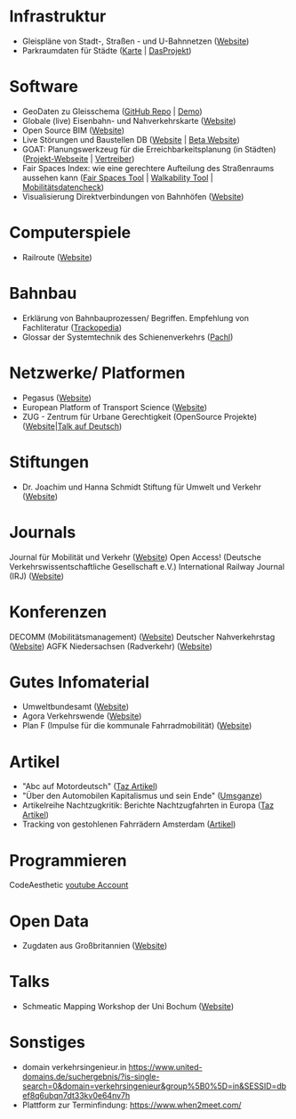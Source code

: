 
# Infrastruktur
- Gleispläne von Stadt-, Straßen - und U-Bahnnetzen ([Website](https://www.gleisplanweb.eu/index.php))
- Parkraumdaten für Städte ([Karte](https://radverkehrsatlas.de/regionen/parkraum?lat=52.2632&lng=10.5163&zoom=14.1&theme=parking&bg=default&config=!) | [DasProjekt](https://parkraum.osm-verkehrswende.org/regions/braunschweig/))

# Software
- GeoDaten zu Gleisschema ([GitHub Repo](https://github.com/tcvdijk/intermetro) | [Demo](https://tcvdijk.github.io/intermetro/web/))
- Globale (live) Eisenbahn- und Nahverkehrskarte ([Website](https://travic.app/))
- Open Source BIM ([Website](https://www.bimcollab.com/de/products/bimcollab-zoom))
- Live Störungen und Baustellen DB ([Website](http://strecken.info/) | [Beta Website](https://strecken-info-beta.de/))
- GOAT: Planungswerkzeug für die Erreichbarkeitsplanung (in Städten) ([Projekt-Webseite](https://www.open-accessibility.org/de/) | [Vertreiber](https://plan4better.de/))
- Fair Spaces Index: wie eine gerechtere Aufteilung des Straßenraums aussehen kann ([Fair Spaces Tool](https://fair-spaces.de/fsi/) | [Walkability Tool](https://fair-spaces.de/wt/) | [Mobilitätsdatencheck](https://fair-spaces.de/md/))
- Visualisierung Direktverbindungen von Bahnhöfen ([Website](https://direkt.bahn.guru/))


# Computerspiele
- Railroute ([Website](https://railroute.eu/))

# Bahnbau
- Erklärung von Bahnbauprozessen/ Begriffen. Empfehlung von Fachliteratur ([Trackopedia](https://www.trackopedia.com/lexikon))
- Glossar der Systemtechnik des Schienenverkehrs ([Pachl](http://www.joernpachl.de/glossar.htm))

# Netzwerke/ Platformen
- Pegasus ([Website](https://pegasus-netzwerk.de/))
- European Platform of Transport Science ([Website](https://www.epts.eu/news.html))
- ZUG - Zentrum für Urbane Gerechtigkeit (OpenSource Projekte) ([Website](https://zug.lu/)|[Talk auf Deutsch](https://www.youtube.com/watch?v=FmkG1-qVwFI))

# Stiftungen
- Dr. Joachim und Hanna Schmidt Stiftung für Umwelt und Verkehr ([Website](https://dr-schmidt-stiftung.de/))

# Journals
Journal für Mobilität und Verkehr ([Website](https://journals.qucosa.de/jmv)) Open Access! (Deutsche Verkehrswissentschaftliche Gesellschaft e.V.)
International Railway Journal (IRJ) ([Website](https://www.railjournal.com/))

# Konferenzen
DECOMM (Mobilitätsmanagement) ([Website](https://depomm.de/decomm/detailseite/decomm-2025/programm))
Deutscher Nahverkehrstag ([Website](https://www.deutschernahverkehrstag.de/))
AGFK Niedersachsen (Radverkehr) ([Website](https://www.agfk-niedersachsen.de/service/fachtagungen/fachtagung-2024.html))

# Gutes Infomaterial
- Umweltbundesamt ([Website](https://www.umweltbundesamt.de/themen/verkehr-laerm))
- Agora Verkehrswende ([Website](https://www.agora-verkehrswende.de))
- Plan F (Impulse für die kommunale Fahrradmobilität) ([Website](https://plan-f.info/))

# Artikel
- "Abc auf Motordeutsch" ([Taz Artikel](https://taz.de/Abc-auf-Motordeutsch/!5903757/))
- "Über den Automobilen Kapitalismus und sein Ende" ([Umsganze](https://www.umsganze.org/nichts-ist-unmoeglich/))
- Artikelreihe Nachtzugkritik: Berichte Nachtzugfahrten in Europa ([Taz Artikel](https://taz.de/Serie-Nachtzugkritik/!t5329795/))
- Tracking von gestohlenen Fahrrädern Amsterdam ([Artikel](https://journals.plos.org/plosone/article?id=10.1371%2Fjournal.pone.0279906))

# Programmieren
CodeAesthetic [youtube Account](https://www.youtube.com/@CodeAesthetic/videos)

# Open Data
- Zugdaten aus Großbritannien ([Website](https://www.opentraintimes.com/))

# Talks
- Schmeatic Mapping Workshop der Uni Bochum ([Website](https://www.ruhr-uni-bochum.de/schematicmapping/programme.html))
# Sonstiges
- domain verkehrsingenieur.in https://www.united-domains.de/suchergebnis/?is-single-search=0&domain=verkehrsingenieur&group%5B0%5D=in&SESSID=dbef8q6ubqn7dt33kv0e64nv7h
- Plattform zur Terminfindung: https://www.when2meet.com/
